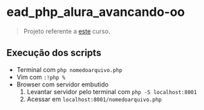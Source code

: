 # ead_php_alura_avancando-oo

> Projeto referente a [este](https://cursos.alura.com.br/course/php-composer) curso.

## Execução dos scripts

- Terminal com `php nomedoarquivo.php`
- Vim com `:!php %`
- Browser com servidor embutido
    1. Levantar servidor pelo terminal com `php -S localhost:8001`
    2. Acessar em `localhost:8001/nomedoarquivo.php`
